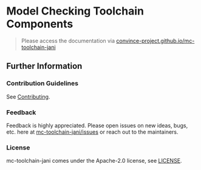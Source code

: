 # Model Checking Toolchain Components

> Please access the documentation via [convince-project.github.io/mc-toolchain-jani](https://convince-project.github.io/mc-toolchain-jani)

## Further Information

### Contribution Guidelines

See [Contributing](./CONTRIBUTING.md).

### Feedback

Feedback is highly appreciated. Please open issues on new ideas, bugs, etc. here at [mc-toolchain-jani/issues](https://github.com/convince-project/mc-toolchain-jani/issues) or reach out to the maintainers.

### License

mc-toolchain-jani comes under the Apache-2.0 license, see [LICENSE](./LICENSE).